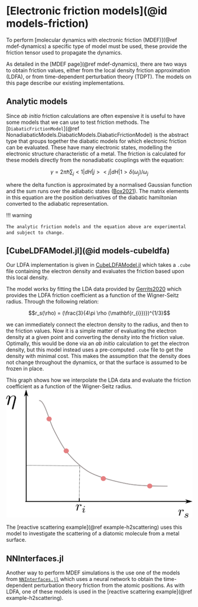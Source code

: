 # [Electronic friction models](@id models-friction)

To perform [molecular dynamics with electronic friction (MDEF)](@ref mdef-dynamics)
a specific type of model must be used,
these provide the friction tensor used to propagate the dynamics.

As detailed in the [MDEF page](@ref mdef-dynamics), there are two ways to obtain friction
values, either from the local density friction approximation (LDFA), or from time-dependent
perturbation theory (TDPT).
The models on this page describe our existing implementations.

## Analytic models

Since *ab initio* friction calculations are often expensive it is useful to
have some models that we can use to test friction methods.
The [`DiabaticFrictionModel`](@ref NonadiabaticModels.DiabaticModels.DiabaticFrictionModel)
is the abstract type that groups together the diabatic models for which electronic friction can be evaluated.
These have many electronic states, modelling the electronic structure characteristic of a metal. 
The friction is calculated for these models directly from the nonadiabatic couplings
with the equation:
```math
γ = 2\pi\hbar \sum_j <1|dH|j><j|dH|1> \delta(\omega_j) / \omega_j
```
where the delta function is approximated by a normalised Gaussian function and the sum
runs over the adiabatic states ([Box2021](@cite)).
The matrix elements in this equation are the position derivatives of the diabatic hamiltonian
converted to the adiabatic representation.

!!! warning

    The analytic friction models and the equation above are experimental and subject to change.

## [CubeLDFAModel.jl](@id models-cubeldfa)

Our LDFA implementation is given in
[CubeLDFAModel.jl](https://github.com/NQCD/CubeLDFAModel.jl)
which takes a `.cube` file containing the electron density and evaluates the friction based
upon this local density.

The model works by fitting the LDA data provided by [Gerrits2020](@cite) which provides
the LDFA friction coefficient as a function of the Wigner-Seitz radius.
Through the following relation:
```math
r_s(\rho) = (\frac{3}{4\pi \rho (\mathbf{r_{i}})})^{1/3}
```
we can immediately connect the electron density to the radius, and then to the friction values.
Now it is a simple matter of evaluating the electron density at a given point and converting
the density into the friction value.
Optimally, this would be done via an *ab initio* calculation to get the electron density,
but this model instead uses a pre-computed `.cube` file to get the density with minimal cost.
This makes the assumption that the density does not change throughout the dynamics, or that
the surface is assumed to be frozen in place.

This graph shows how we interpolate the LDA data and evaluate the friction coefficient
as a function of the Wigner-Seitz radius.
![ldfa graph](../assets/figures/ldfa_graph.png)

The [reactive scattering example](@ref example-h2scattering) uses this model to investigate
the scattering of a diatomic molecule from a metal surface.

## NNInterfaces.jl

Another way to perform MDEF simulations is the use one of the models from
[`NNInterfaces.jl`](https://github.com/NQCD/NNInterfaces.jl/) which uses a neural network
to obtain the time-dependent perturbation theory friction from the atomic positions.
As with LDFA, one of these models is used in the
[reactive scattering example](@ref example-h2scattering).

